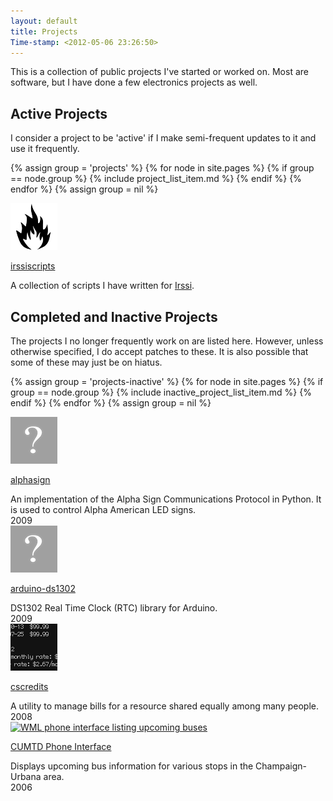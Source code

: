 ```yaml
---
layout: default
title: Projects
Time-stamp: <2012-05-06 23:26:50>
---
```


This is a collection of public projects I've started or worked on. Most are
software, but I have done a few electronics projects as well.

## Active Projects

I consider a project to be 'active' if I make semi-frequent updates to it and
use it frequently.

{% assign group = 'projects' %}
  {% for node in site.pages %}
    {% if group == node.group %}
{% include project_list_item.md %}
    {% endif %}
  {% endfor %}
{% assign group = nil %}

<div class="project">
  <div class="project-icon image left">
    <a href="/projects/irssiscripts" title="irssiscripts"><img
    src="/projects/irssiscripts/irssiscripts.png" width="75" height="75"
    alt="irssiscripts" /></a>
  </div>

  <a href="/projects/irssiscripts" class="project-link">irssiscripts</a>

  <div class="project-desc">
    A collection of scripts I have written
    for <a href="http://irssi.org">Irssi</a>.
  </div>

  <div class="project-activity meta">
    <span id="irssiscripts-commit"></span>
  </div>
</div>

<script type="text/javascript">
$(window).load(function () {
  var al = new libgithub.ActivityLine('msparks', 'irssiscripts');
  al.gravatarSizeIs(0);
  al.targetIs('#irssiscripts-commit');
});
</script>

## Completed and Inactive Projects

The projects I no longer frequently work on are listed here. However, unless
otherwise specified, I do accept patches to these. It is also possible that
some of these may just be on hiatus.


{% assign group = 'projects-inactive' %}
  {% for node in site.pages %}
    {% if group == node.group %}
{% include inactive_project_list_item.md %}
    {% endif %}
  {% endfor %}
{% assign group = nil %}


<div class="project">
  <div class="project-icon image left">
    <a href="/projects/alphasign"
    title="alphasign"><img src="/static/images/questionmark.png" width="75"
    height="75" alt="alphasign" /></a>
  </div>

  <a href="/projects/alphasign" class="project-link">alphasign</a>

  <div class="project-desc">
    An implementation of the Alpha Sign Communications Protocol in Python. It
    is used to control Alpha American LED signs.
  </div>

  <div class="project-activity meta">
    2009
  </div>
</div>


<div class="project">
  <div class="project-icon image left">
    <a href="/projects/arduino-ds1302"
    title="arduino-ds1302"><img src="/static/images/questionmark.png"
    width="75" height="75" alt="arduino-ds1302" /></a>
  </div>

  <a href="/projects/arduino-ds1302" class="project-link">arduino-ds1302</a>

  <div class="project-desc">
    DS1302 Real Time Clock (RTC) library for Arduino.
  </div>

  <div class="project-activity meta">
    2009
  </div>
</div>


<div class="project">
  <div class="project-icon image left">
    <a href="/projects/cscredits"
    title="cscredits"><img src="/projects/cscredits/cscredits.png" width="75"
    height="75" alt="cscredits" /></a>
  </div>

  <a href="/projects/cscredits" class="project-link">cscredits</a>

  <div class="project-desc">
    A utility to manage bills for a resource shared equally among many people.
  </div>

  <div class="project-activity meta">
    2008
  </div>
</div>


<div class="project">
  <div class="project-icon image left">
    <a href="/projects/cumtd"
    title="cumtd">
      <img src="http://farm6.static.flickr.com/5129/5299728290_a11173930f_s.jpg"
      width="75" height="75" alt="WML phone interface listing upcoming buses"
      /></a>
  </div>

  <a href="/projects/cumtd" class="project-link">CUMTD Phone Interface</a>

  <div class="project-desc">
    Displays upcoming bus information for various stops in the Champaign-Urbana
    area.
  </div>

  <div class="project-activity meta">
    2006
  </div>
</div>
